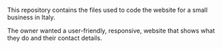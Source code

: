 This repository contains the files used to code the website for a small business in Italy.

The owner wanted a user-friendly, responsive, website that shows what they do and their contact details.
